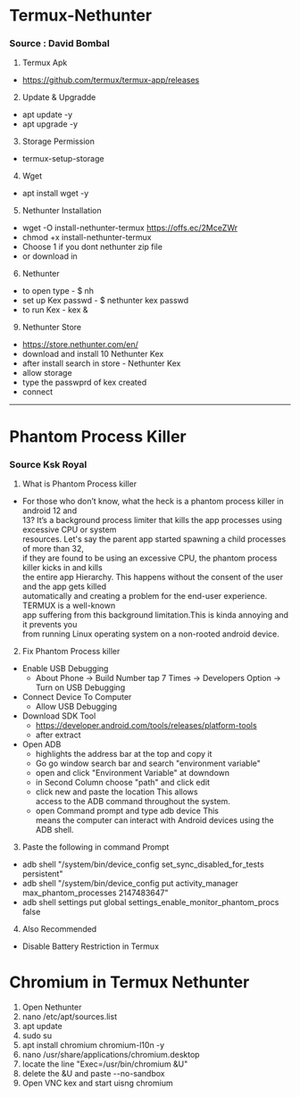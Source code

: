 # Termux-Nethunter
### Source : David Bombal
1. Termux Apk
- https://github.com/termux/termux-app/releases
2. Update & Upgradde 
- apt update -y
- apt upgrade -y
3. Storage Permission
- termux-setup-storage
4. Wget
- apt install wget -y
5. Nethunter Installation
- wget -O install-nethunter-termux https://offs.ec/2MceZWr
- chmod +x install-nethunter-termux
- Choose 1 if you dont nethunter zip file 
- or download in 
6. Nethunter 
- to open type - $ nh
- set up Kex passwd - $ nethunter kex passwd
- to run Kex - kex &
9. Nethunter Store 
- https://store.nethunter.com/en/
- download and install 
10 Nethunter Kex 
- after install search in store - Nethunter Kex
- allow storage 
- type the passwprd of kex created 
- connect 
---
# Phantom Process Killer
### Source Ksk Royal

1. What is Phantom Process killer
- For those who don’t know, what the heck is  a phantom process killer in android 12 and  
13? It’s a background process limiter that kills  the app processes using excessive CPU or system  
resources. Let's say the parent app started  spawning a child processes of more than 32,  
if they are found to be using an excessive CPU,  the phantom process killer kicks in and kills  
the entire app Hierarchy. This happens without  the consent of the user and the app gets killed  
automatically and creating a problem for the  end-user experience. TERMUX is a well-known  
app suffering from this background limitation.This is  kinda annoying and it prevents you  
from running Linux operating system  on a non-rooted android device.
2. Fix Phantom Process killer
- Enable USB Debugging
  - About Phone -> Build Number tap 7 Times -> Developers Option -> Turn on USB Debugging
- Connect Device To Computer
  - Allow USB Debugging
- Download SDK Tool
  - https://developer.android.com/tools/releases/platform-tools
  - after extract
- Open ADB
  - highlights the address bar at the top and copy it
  - Go go window search bar and search "environment variable"
  - open and click "Environment Variable" at downdown
  - in Second Column choose "path" and click edit
  - click new and paste the location This allows  
access to the ADB command throughout  the system.
  - open Command prompt and type adb device This  
means the computer can interact with  Android devices using the ADB shell.
3. Paste the following in command Prompt
- adb shell "/system/bin/device_config set_sync_disabled_for_tests persistent"
- adb shell "/system/bin/device_config put activity_manager max_phantom_processes 2147483647"
- adb shell settings put global settings_enable_monitor_phantom_procs false
4. Also Recommended
- Disable Battery Restriction in Termux 

# Chromium in Termux Nethunter
1. Open Nethunter
2. nano /etc/apt/sources.list
3. apt update
4. sudo su
5. apt install chromium chromium-l10n -y
6. nano /usr/share/applications/chromium.desktop
7. locate the line "Exec=/usr/bin/chromium &U"
8. delete the &U and paste --no-sandbox
9. Open VNC kex and start uisng chromium
